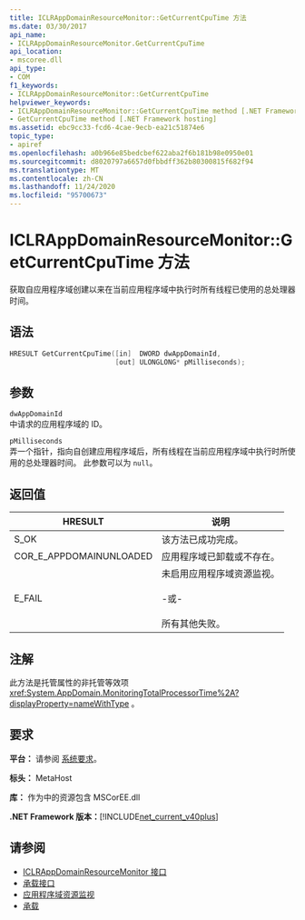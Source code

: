 ```yaml
---
title: ICLRAppDomainResourceMonitor::GetCurrentCpuTime 方法
ms.date: 03/30/2017
api_name:
- ICLRAppDomainResourceMonitor.GetCurrentCpuTime
api_location:
- mscoree.dll
api_type:
- COM
f1_keywords:
- ICLRAppDomainResourceMonitor::GetCurrentCpuTime
helpviewer_keywords:
- ICLRAppDomainResourceMonitor::GetCurrentCpuTime method [.NET Framework hosting]
- GetCurrentCpuTime method [.NET Framework hosting]
ms.assetid: ebc9cc33-fcd6-4cae-9ecb-ea21c51874e6
topic_type:
- apiref
ms.openlocfilehash: a0b966e85bedcbef622aba2f6b181b98e0950e01
ms.sourcegitcommit: d8020797a6657d0fbbdff362b80300815f682f94
ms.translationtype: MT
ms.contentlocale: zh-CN
ms.lasthandoff: 11/24/2020
ms.locfileid: "95700673"
---
```

# <a name="iclrappdomainresourcemonitorgetcurrentcputime-method"></a>ICLRAppDomainResourceMonitor::GetCurrentCpuTime 方法

获取自应用程序域创建以来在当前应用程序域中执行时所有线程已使用的总处理器时间。  
  
## <a name="syntax"></a>语法  
  
```cpp  
HRESULT GetCurrentCpuTime([in]  DWORD dwAppDomainId,  
                          [out] ULONGLONG* pMilliseconds);  
```  
  
## <a name="parameters"></a>参数  

 `dwAppDomainId`  
 中请求的应用程序域的 ID。  
  
 `pMilliseconds`  
 弄一个指针，指向自创建应用程序域后，所有线程在当前应用程序域中执行时所使用的总处理器时间。 此参数可以为 `null`。  
  
## <a name="return-value"></a>返回值  
  
|HRESULT|说明|  
|-------------|-----------------|  
|S_OK|该方法已成功完成。|  
|COR_E_APPDOMAINUNLOADED|应用程序域已卸载或不存在。|  
|E_FAIL|未启用应用程序域资源监视。<br /><br /> -或-<br /><br /> 所有其他失败。|  
  
## <a name="remarks"></a>注解  

 此方法是托管属性的非托管等效项 <xref:System.AppDomain.MonitoringTotalProcessorTime%2A?displayProperty=nameWithType> 。  
  
## <a name="requirements"></a>要求  

 **平台：** 请参阅 [系统要求](../../get-started/system-requirements.md)。  
  
 **标头：** MetaHost  
  
 **库：** 作为中的资源包含 MSCorEE.dll  
  
 **.NET Framework 版本：**[!INCLUDE[net_current_v40plus](../../../../includes/net-current-v40plus-md.md)]  
  
## <a name="see-also"></a>请参阅

- [ICLRAppDomainResourceMonitor 接口](iclrappdomainresourcemonitor-interface.md)
- [承载接口](hosting-interfaces.md)
- [应用程序域资源监视](../../../standard/garbage-collection/app-domain-resource-monitoring.md)
- [承载](index.md)
